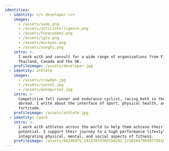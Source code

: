 ```yaml
---
identities:
  - identity: </> developer </>
    images:
      - /assets/sumo.png
      - /assets/acticintelligence.png
      - /assets/funacademy.png
      - /assets/iglu.png
      - /assets/moreyes.png
      - /assets/songhi.png
    intro: >-
      I work with and consult for a wide range of organisations from Finland,
      Thailand, Canada and the UK.
    profileimage: /assets/developer.jpg
  - identity: athlete
    images:
      - /assets/crowden.jpg
      - /assets/sunset.jpg
      - /assets/annapurna2.jpg
    intro: >-
      Competitive fell runner and endurance cyclist, racing both in the UK and
      abroad. I write about the interface of sport, physical health, and mental
      fortitude.
    profileimage: /assets/athlete.jpg
  - identity: coach
    intro: >-
      I work with athletes across the world to help them achieve their full
      potential. I support their journey to a high performance lifestyle,
      integrating physical, mental, and social aspects of fitness.
    profileimage: /assets/68246875_10157833366156282_171028479649775616_n.jpg
---
```


